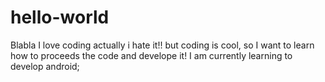 # hello-world
Blabla
I love coding
actually i hate it!! but coding is cool, so I want to learn how to proceeds the code and develope it!
I am currently learning to develop android;
